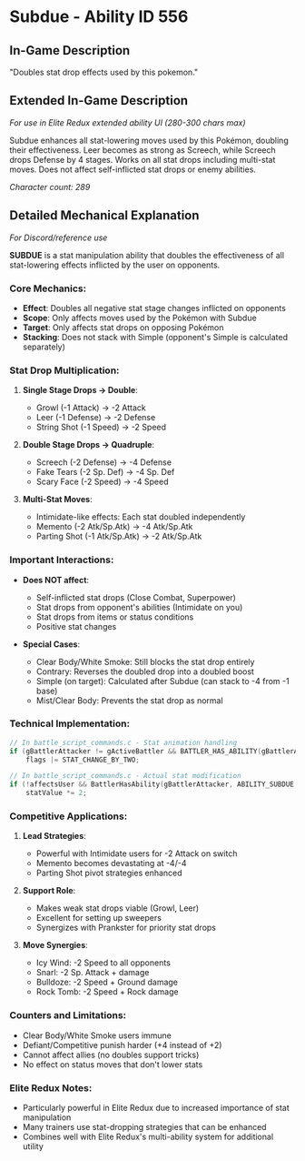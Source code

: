 # Subdue - Ability ID 556

## In-Game Description
"Doubles stat drop effects used by this pokemon."

## Extended In-Game Description
*For use in Elite Redux extended ability UI (280-300 chars max)*

Subdue enhances all stat-lowering moves used by this Pokémon, doubling their effectiveness. Leer becomes as strong as Screech, while Screech drops Defense by 4 stages. Works on all stat drops including multi-stat moves. Does not affect self-inflicted stat drops or enemy abilities.

*Character count: 289*

## Detailed Mechanical Explanation
*For Discord/reference use*

**SUBDUE** is a stat manipulation ability that doubles the effectiveness of all stat-lowering effects inflicted by the user on opponents.

### Core Mechanics:
- **Effect**: Doubles all negative stat stage changes inflicted on opponents
- **Scope**: Only affects moves used by the Pokémon with Subdue
- **Target**: Only affects stat drops on opposing Pokémon
- **Stacking**: Does not stack with Simple (opponent's Simple is calculated separately)

### Stat Drop Multiplication:
1. **Single Stage Drops → Double**:
   - Growl (-1 Attack) → -2 Attack
   - Leer (-1 Defense) → -2 Defense
   - String Shot (-1 Speed) → -2 Speed
   
2. **Double Stage Drops → Quadruple**:
   - Screech (-2 Defense) → -4 Defense
   - Fake Tears (-2 Sp. Def) → -4 Sp. Def
   - Scary Face (-2 Speed) → -4 Speed

3. **Multi-Stat Moves**:
   - Intimidate-like effects: Each stat doubled independently
   - Memento (-2 Atk/Sp.Atk) → -4 Atk/Sp.Atk
   - Parting Shot (-1 Atk/Sp.Atk) → -2 Atk/Sp.Atk

### Important Interactions:
- **Does NOT affect**:
  - Self-inflicted stat drops (Close Combat, Superpower)
  - Stat drops from opponent's abilities (Intimidate on you)
  - Stat drops from items or status conditions
  - Positive stat changes
  
- **Special Cases**:
  - Clear Body/White Smoke: Still blocks the stat drop entirely
  - Contrary: Reverses the doubled drop into a doubled boost
  - Simple (on target): Calculated after Subdue (can stack to -4 from -1 base)
  - Mist/Clear Body: Prevents the stat drop as normal

### Technical Implementation:
```c
// In battle_script_commands.c - Stat animation handling
if (gBattlerAttacker != gActiveBattler && BATTLER_HAS_ABILITY(gBattlerAttacker, ABILITY_SUBDUE)) 
    flags |= STAT_CHANGE_BY_TWO;

// In battle_script_commands.c - Actual stat modification
if (!affectsUser && BattlerHasAbility(gBattlerAttacker, ABILITY_SUBDUE, FALSE) && statValue <= -1) 
    statValue *= 2;
```

### Competitive Applications:
1. **Lead Strategies**:
   - Powerful with Intimidate users for -2 Attack on switch
   - Memento becomes devastating at -4/-4
   - Parting Shot pivot strategies enhanced

2. **Support Role**:
   - Makes weak stat drops viable (Growl, Leer)
   - Excellent for setting up sweepers
   - Synergizes with Prankster for priority stat drops

3. **Move Synergies**:
   - Icy Wind: -2 Speed to all opponents
   - Snarl: -2 Sp. Attack + damage
   - Bulldoze: -2 Speed + Ground damage
   - Rock Tomb: -2 Speed + Rock damage

### Counters and Limitations:
- Clear Body/White Smoke users immune
- Defiant/Competitive punish harder (+4 instead of +2)
- Cannot affect allies (no doubles support tricks)
- No effect on status moves that don't lower stats

### Elite Redux Notes:
- Particularly powerful in Elite Redux due to increased importance of stat manipulation
- Many trainers use stat-dropping strategies that can be enhanced
- Combines well with Elite Redux's multi-ability system for additional utility